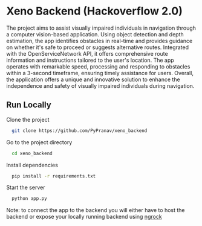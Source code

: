 
# Xeno Backend (Hackoverflow 2.0)
The project aims to assist visually impaired individuals in navigation through a computer vision-based application. Using object detection and depth estimation, the app identifies obstacles in real-time and provides guidance on whether it's safe to proceed or suggests alternative routes. Integrated with the OpenServiceNetwork API, it offers comprehensive route information and instructions tailored to the user's location. The app operates with remarkable speed, processing and responding to obstacles within a 3-second timeframe, ensuring timely assistance for users. Overall, the application offers a unique and innovative solution to enhance the independence and safety of visually impaired individuals during navigation.

## Run Locally

Clone the project

```bash
  git clone https://github.com/PyPranav/xeno_backend
```

Go to the project directory

```bash
  cd xeno_backend
```

Install dependencies

```bash
  pip install -r requirements.txt
```

Start the server

```bash
  python app.py
```

Note: to connect the app to the backend you will either have to host the backend or expose your locally running backend using <a href="https://ngrok.com/download">ngrock</a>

